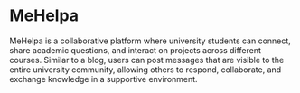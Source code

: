 # MeHelpa
MeHelpa is a collaborative platform where university students can connect, share academic questions, and interact on projects across different courses. Similar to a blog, users can post messages that are visible to the entire university community, allowing others to respond, collaborate, and exchange knowledge in a supportive environment.

